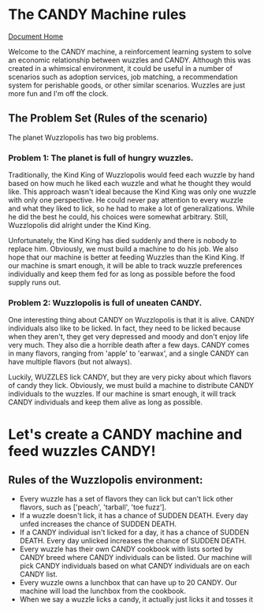 # The CANDY Machine rules

[Document Home](./index.md)

Welcome to the CANDY machine, a reinforcement learning system to solve an economic relationship between wuzzles and CANDY. Although this was created in a whimsical environment, it could be useful in a number of scenarios such as adoption services, job matching, a recommendation system for perishable goods, or other similar scenarios. Wuzzles are just more fun and I'm off the clock.

## The Problem Set (Rules of the scenario)

The planet Wuzzlopolis has two big problems.

### Problem 1: The planet is full of hungry wuzzles.

Traditionally, the Kind King of Wuzzlopolis would feed each wuzzle by hand based on how much he liked each wuzzle and what he thought they would like. This approach wasn't ideal because the Kind King was only one wuzzle with only one perspective. He could never pay attention to every wuzzle and what they liked to lick, so he had to make a lot of generalizations. While he did the best he could, his choices were somewhat arbitrary. Still, Wuzzlopolis did alright under the Kind King.

Unfortunately, the Kind King has died suddenly and there is nobody to replace him. Obviously, we must build a machine to do his job. We also hope that our machine is better at feeding Wuzzles than the Kind King. If our machine is smart enough, it will be able to track wuzzle preferences individually and keep them fed for as long as possible before the food supply runs out.

### Problem 2: Wuzzlopolis is full of uneaten CANDY.

One interesting thing about CANDY on Wuzzlopolis is that it is alive. CANDY individuals also like to be licked. In fact, they need to be licked because when they aren't, they get very depressed and moody and don't enjoy life very much. They also die a horrible death after a few days. CANDY comes in many flavors, ranging from 'apple' to 'earwax', and a single CANDY can have multiple flavors (but not always).

Luckily, WUZZLES lick CANDY, but they are very picky about which flavors of candy they lick. Obviously, we must build a machine to distribute CANDY individuals to the wuzzles. If our machine is smart enough, it will track CANDY individuals and keep them alive as long as possible.

# Let's create a CANDY machine and feed wuzzles CANDY!

## Rules of the Wuzzlopolis environment:

- Every wuzzle has a set of flavors they can lick but can't lick other flavors, such as ['peach', 'tarball', 'toe fuzz'].
- If a wuzzle doesn't lick, it has a chance of SUDDEN DEATH. Every day unfed increases the chance of SUDDEN DEATH.
- If a CANDY individual isn't licked for a day, it has a chance of SUDDEN DEATH. Every day unlicked increases the chance of SUDDEN DEATH.
- Every wuzzle has their own CANDY cookbook with lists sorted by CANDY breed where CANDY individuals can be listed. Our machine will pick CANDY individuals based on what CANDY individuals are on each CANDY list.
- Every wuzzle owns a lunchbox that can have up to 20 CANDY. Our machine will load the lunchbox from the cookbook.
- When we say a wuzzle licks a candy, it actually just licks it and tosses it
